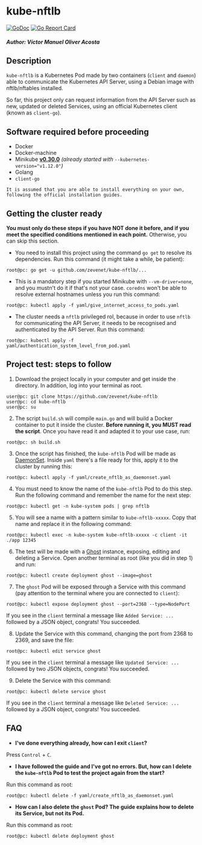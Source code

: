 # kube-nftlb

[![GoDoc](https://godoc.org/github.com/zevenet/kube-nftlb?status.svg)](https://godoc.org/github.com/zevenet/kube-nftlb)
[![Go Report Card](https://goreportcard.com/badge/github.com/zevenet/kube-nftlb)](https://goreportcard.com/report/github.com/zevenet/kube-nftlb)

##### Author: Víctor Manuel Oliver Acosta



## Description

`kube-nftlb` is a Kubernetes Pod made by two containers (`client` and `daemon`) able to communicate the Kubernetes API Server, using a Debian image with nftlb/nftables installed.

So far, this project only can request information from the API Server such as new, updated or deleted Services, using an official Kubernetes client (known as `client-go`).


## Software required before proceeding

* Docker
* Docker-machine
* Minikube [**v0.30.0**](https://github.com/kubernetes/minikube/releases/tag/v0.30.0) _(already started with_ `--kubernetes-version="v1.12.0"`_)_ 
* Golang
* `client-go`

`It is assumed that you are able to install everything on your own, following the official installation guides.`


## Getting the cluster ready

**You must only do these steps if you have NOT done it before, and if you meet the specified conditions mentioned in each point.** Otherwise, you can skip this section.

* You need to install this project using the command `go get` to resolve its dependencies. Run this command (it might take a while, be patient):
```
root@pc: go get -u github.com/zevenet/kube-nftlb/...
```
* This is a mandatory step if you started Minikube with `--vm-driver=none`, and you mustn't do it if that's not your case. `coredns` won't be able to resolve external hostnames unless you run this command:
```
root@pc: kubectl apply -f yaml/give_internet_access_to_pods.yaml
```
* The cluster needs a `nftlb` privileged rol, because in order to use `nftlb` for communicating the API Server, it needs to be recognised and authenticated by the API Server. Run this command:
```
root@pc: kubectl apply -f yaml/authentication_system_level_from_pod.yaml
```


## Project test: steps to follow

1. Download the project locally in your computer and get inside the directory. In addition, log into your terminal as root.
```
user@pc: git clone https://github.com/zevenet/kube-nftlb
user@pc: cd kube-nftlb
user@pc: su
```

2. The script `build.sh` will compile `main.go` and will build a Docker container to put it inside the cluster. **Before running it, you MUST read the script**. Once you have read it and adapted it to your use case, run:
```
root@pc: sh build.sh
```

3. Once the script has finished, the `kube-nftlb` Pod will be made as [DaemonSet](https://kubernetes.io/docs/concepts/workloads/controllers/daemonset/). Inside `yaml` there's a file ready for this, apply it to the cluster by running this:
```
root@pc: kubectl apply -f yaml/create_nftlb_as_daemonset.yaml
```

4. You must need to know the name of the `kube-nftlb` Pod to do this step. Run the following command and remember the name for the next step:
```
root@pc: kubectl get -n kube-system pods | grep nftlb
```

5. You will see a name with a pattern similar to `kube-nftlb-xxxxx`. Copy that name and replace it in the following command:
```
root@pc: kubectl exec -n kube-system kube-nftlb-xxxxx -c client -it ./app 12345
```

6. The test will be made with a [Ghost](https://ghost.org/) instance, exposing, editing and deleting a Service. Open another terminal as root (like you did in step 1) and run:
```
root@pc: kubectl create deployment ghost --image=ghost
```

7. The `ghost` Pod will be exposed through a Service with this command (pay attention to the terminal where you are connected to `client`):
```
root@pc: kubectl expose deployment ghost --port=2368 --type=NodePort
```
If you see in the `client` terminal a message like `Added Service: ...` followed by a JSON object, congrats! You succeeded.

8. Update the Service with this command, changing the port from 2368 to 2369, and save the file:
```
root@pc: kubectl edit service ghost
```
If you see in the `client` terminal a message like `Updated Service: ...` followed by two JSON objects, congrats! You succeeded.

9. Delete the Service with this command:
```
root@pc: kubectl delete service ghost
```
If you see in the `client` terminal a message like `Deleted Service: ...` followed by a JSON object, congrats! You succeeded.


## FAQ

* **I've done everything already, how can I exit `client`?**

Press `Control` + `C`.

* **I have followed the guide and I've got no errors. But, how can I delete the `kube-nftlb` Pod to test the project again from the start?**

Run this command as root:
```
root@pc: kubectl delete -f yaml/create_nftlb_as_daemonset.yaml
```

* **How can I also delete the `ghost` Pod? The guide explains how to delete its Service, but not its Pod.**

Run this command as root:
```
root@pc: kubectl delete deployment ghost
```
